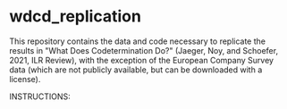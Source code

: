# wdcd_replication
This repository contains the data and code necessary to replicate the results in "What Does Codetermination Do?" (Jaeger, Noy, and Schoefer, 2021, ILR Review), with the exception of the European Company Survey data (which are not publicly available, but can be downloaded with a license).

INSTRUCTIONS:

